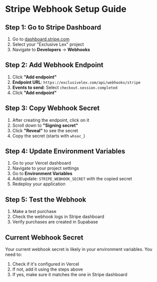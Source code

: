 # Stripe Webhook Setup Guide

## Step 1: Go to Stripe Dashboard
1. Go to [dashboard.stripe.com](https://dashboard.stripe.com)
2. Select your "Exclusive Lex" project
3. Navigate to **Developers** → **Webhooks**

## Step 2: Add Webhook Endpoint
1. Click **"Add endpoint"**
2. **Endpoint URL**: `https://exclusivelex.com/api/webhooks/stripe`
3. **Events to send**: Select `checkout.session.completed`
4. Click **"Add endpoint"**

## Step 3: Copy Webhook Secret
1. After creating the endpoint, click on it
2. Scroll down to **"Signing secret"**
3. Click **"Reveal"** to see the secret
4. Copy the secret (starts with `whsec_`)

## Step 4: Update Environment Variables
1. Go to your Vercel dashboard
2. Navigate to your project settings
3. Go to **Environment Variables**
4. Add/update: `STRIPE_WEBHOOK_SECRET` with the copied secret
5. Redeploy your application

## Step 5: Test the Webhook
1. Make a test purchase
2. Check the webhook logs in Stripe dashboard
3. Verify purchases are created in Supabase

## Current Webhook Secret
Your current webhook secret is likely in your environment variables. You need to:
1. Check if it's configured in Vercel
2. If not, add it using the steps above
3. If yes, make sure it matches the one in Stripe dashboard 